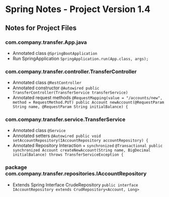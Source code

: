 # Spring Notes - Project Version 1.4
## Notes for Project Files
### com.company.transfer.App.java
* Annotated class `@SpringBootApplication`
* Run SpringApplication `SpringApplication.run(App.class, args);`


### com.company.transfer.controller.TransferController
* Annotated class
`
@RestController
`
* Annotated constructor
`
	@Autowired
	public TransferController(TransferService transferService)
`
* Annotated request methods
`
	@RequestMapping(value = "/accounts/new", method = RequestMethod.PUT)
	public Account newAccount(@RequestParam String name, @RequestParam String initialBalance) {
`


### com.company.transfer.service.TransferService
* Annotated class
`
@Service
`
* Annotated setters
`
	@Autowired
	public void setAccountRepository(IAccountRepository accountRepository) {
`
* Annotated Repository Interaction + `synchronized`
`
	@Transactional
	public synchronized Account createNewAccount(String name, BigDecimal initialBalance) throws TransferServiceException {
`

### package com.company.transfer.repositories.IAccountRepository

* Extends Spring Interface CrudeRepository
`
    public interface IAccountRepository extends CrudRepository<Account, Long>
` 
